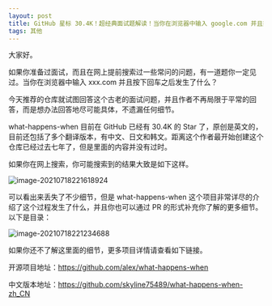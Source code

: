 ```yaml
---
layout: post
title: GitHub 星标 30.4K！超经典面试题解读！当你在浏览器中输入 google.com 并且按下回车之后发生了什么？
tags: 其他
---
```


大家好。

如果你准备过面试，而且在网上提前搜索过一些常问的问题，有一道题你一定见过。当你在浏览器中输入 xxx.com 并且按下回车之后发生了什么？

今天推荐的仓库就试图回答这个古老的面试问题，并且作者不再局限于平常的回答，而是想办法回答地尽可能具体，不遗漏任何细节。

what-happens-when 目前在 GitHub 已经有 30.4K 的 Star 了，原创是英文的，目前还包括了多个翻译版本，有中文、日文和韩文。距离这个作者最开始创建这个仓库已经过去七年了，但是里面的内容并没有过时。

如果你在网上搜索，你可能搜索到的结果大致是如下这样。

![image-20210718221618924](https://7465-test-3c9b5e-books-1301492295.tcb.qcloud.la/images/compress_image-20210718221618924.png)

可以看出来丢失了不少细节，但是 what-happens-when 这个项目非常详尽的介绍了这个过程发生了什么，并且你也可以通过 PR 的形式补充你了解的更多细节。以下是目录：

![image-20210718221234688](https://7465-test-3c9b5e-books-1301492295.tcb.qcloud.la/images/compress_image-20210718221234688.png)

如果你还不了解这里面的细节，更多项目详情请查看如下链接。

开源项目地址：https://github.com/alex/what-happens-when

中文版本地址：https://github.com/skyline75489/what-happens-when-zh_CN